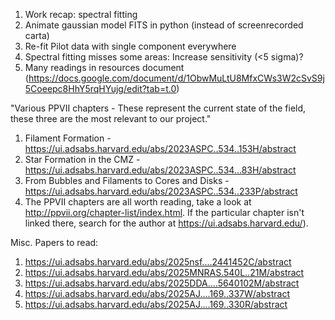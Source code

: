 1. Work recap: spectral fitting
2. Animate gaussian model FITS in python (instead of screenrecorded carta)
3. Re-fit Pilot data with single component everywhere
4. Spectral fitting misses some areas: Increase sensitivity (<5 sigma)?
5. Many readings in resources document (https://docs.google.com/document/d/1ObwMuLtU8MfxCWs3W2cSvS9j5Coeepc8HhY5rqHYujg/edit?tab=t.0)


"Various PPVII chapters - These represent the current state of the field, these three are the most relevant to our project."
1. Filament Formation - https://ui.adsabs.harvard.edu/abs/2023ASPC..534..153H/abstract
2. Star Formation in the CMZ - https://ui.adsabs.harvard.edu/abs/2023ASPC..534...83H/abstract
3. From Bubbles and Filaments to Cores and Disks - https://ui.adsabs.harvard.edu/abs/2023ASPC..534..233P/abstract
4. The PPVII chapters are all worth reading, take a look at http://ppvii.org/chapter-list/index.html. If the particular chapter isn't linked there, search for the author at https://ui.adsabs.harvard.edu/).


Misc. Papers to read:
1. https://ui.adsabs.harvard.edu/abs/2025nsf....2441452C/abstract
2. https://ui.adsabs.harvard.edu/abs/2025MNRAS.540L..21M/abstract
3. https://ui.adsabs.harvard.edu/abs/2025DDA....5640102M/abstract
4. https://ui.adsabs.harvard.edu/abs/2025AJ....169..337W/abstract
5. https://ui.adsabs.harvard.edu/abs/2025AJ....169..330R/abstract
